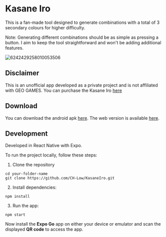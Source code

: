 # Kasane Iro

This is a fan-made tool designed to generate combinations with a total of 3 secondary colours for higher difficulty. 

Note: Generating different combinations should be as simple as pressing a button. I aim to keep the tool straightforward and won't be adding additional features.

![6242429258010053506](https://github.com/user-attachments/assets/d630f322-5ad3-4c5f-9e4c-a11db05e8800)

## Disclaimer

This is an unofficial app developed as a private project and is not affiliated with GEO GAMES.
You can purchase the Kasane Iro [here](https://www.amazon.co.jp/dp/B0F7QP24GL?ref_=pe_63408012_578253412_t_fed_asin_title)

## Download
You can download the android apk [here](https://github.com/CH-Low/KasaneIro/releases/tag/V1.0.0).
The web version is available [here](https://kasane-iro.web.app/).

## Development
Developed in React Native with Expo.

To run the project locally, follow these steps:

1. Clone the repository

```
cd your-folder-name
git clone https://github.com/CH-Low/KasaneIro.git
```

2. Install dependencies:
```
npm install
```

3. Run the app:
```
npm start
```
Now install the **Expo Go** app on either your device or emulator and scan the displayed **QR code** to access the app.
